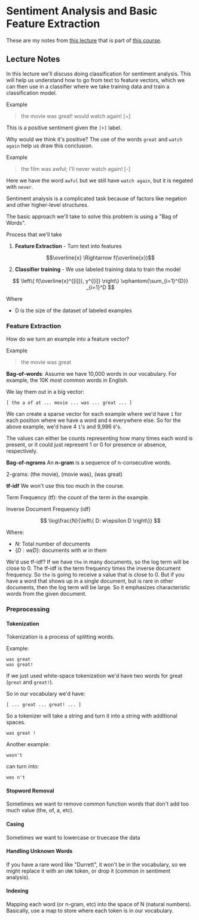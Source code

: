 # Sentiment Analysis and Basic Feature Extraction

These are my notes from [this lecture](https://www.youtube.com/watch?v=0jSElGFUxro&list=PLofp2YXfp7TZZ5c7HEChs0_wfEfewLDs7&index=4) that is part of [this course](https://www.cs.utexas.edu/~gdurrett/courses/online-course/materials.html).

## Lecture Notes

In this lecture we'll discuss doing classification for sentiment analysis. This will help us understand how to go from text to feature vectors, which we can then use in a classifier where we take training data and train a classification model.

Example

> the movie was great! would watch again! [+]

This is a positive sentiment given the `[+]` label. 

Why would we think it's positive? The use of the words `great` and `watch again` help us draw this conclusion.

Example
> the film was awful; I'll never watch again! [-]

Here we have the word `awful` but we still have `watch again`, but it is negated with `never`.

Sentiment analysis is a complicated task because of factors like negation and other higher-level structures.

The basic approach we'll take to solve this problem is using a "Bag of Words".

Process that we'll take
1. **Feature Extraction** - Turn text into features

$$\overline{x} \Rightarrow f(\overline{x})$$

2. **Classifier training** - We use labeled training data to train the model

$$
\left\{ f(\overline{x}^{[i]}), y^{[i]} \right\} \vphantom{\sum_{i=1}^{D}} _{i=1}^D
$$

Where
- D is the size of the dataset of labeled examples


### Feature Extraction

How do we turn an example into a feature vector?

Example
> the movie was great

**Bag-of-words**: Assume we have 10,000 words in our vocabulary. For example, the 10K most common words in English.

We lay them out in a big vector:

```[ the a of at ... movie ... was ... great ... ]```

We can create a sparse vector for each example where we'd have `1` for each position where we have a word and `0` everywhere else. So for the above example, we'd have 4 `1`'s and 9,996 `0`'s.

The values can either be counts representing how many times each word is present, or it could just represent 1 or 0 for presence or absence, respectively. 

**Bag-of-ngrams**
An **n-gram** is a sequence of n-consecutive words.

2-grams: (the movie), (movie was), (was great)

**tf-idf**
We won't use this too much in the course. 

Term Frequency (tf): the count of the term in the example. 

Inverse Document Frequency (idf)

$$
\log\frac{N}{\left\{ D: w\epsilon D \right\}}
$$

Where:
* $N$: Total number of documents
* $\left\{ D: w\epsilon D \right\}$: documents with $w$ in them

We'd use tf-idf? If we have `the` in many documents, so the log term will be close to 0. The tf-idf is the term frequency times the inverse document frequency. So `the` is going to receive a value that is close to 0. But if you have a word that shows up in a single document, but is rare in other documents, then the log term will be large. So it emphasizes characteristic words from the given document. 

### Preprocessing

#### Tokenization
Tokenization is a process of splitting words.

Example:
```
was great
was great!
```

If we just used white-space tokenization we'd have two words for great (`great` and `great!`).

So in our vocabulary we'd have:

```
[ ... great ... great! ... ]
```

So a tokenizer will take a string and turn it into a string with additional spaces. 

```
was great !
```

Another example:

```
wasn't
```

can turn into:

```
was n't
```

#### Stopword Removal
Sometimes we want to remove common function words that don't add too much value (the, of, a, etc).

#### Casing
Sometimes we want to lowercase or truecase the data

#### Handling Unknown Words
If you have a rare word like "Durrett", it won't be in the vocabulary, so we might replace it with an `UNK` token, or drop it (common in sentiment analysis).

#### Indexing
Mapping each word (or n-gram, etc) into the space of N (natural numbers). Basically, use a map to store where each token is in our vocabulary. 

